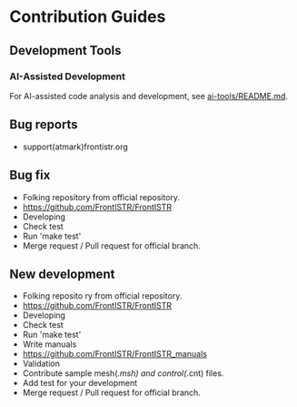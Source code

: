 # Contribution Guides

## Development Tools

### AI-Assisted Development
For AI-assisted code analysis and development, see [ai-tools/README.md](ai-tools/README.md).

## Bug reports 
- support(atmark)frontistr.org

## Bug fix
-   Folking repository from official repository.
 - https://github.com/FrontISTR/FrontISTR
- Developing
- Check test
 - Run 'make test'
- Merge request / Pull request for official branch.

## New development
- Folking reposito ry from official repository.
 - https://github.com/FrontISTR/FrontISTR
- Developing
- Check test
 - Run 'make test'
- Write manuals
 - https://github.com/FrontISTR/FrontISTR_manuals
- Validation
 - Contribute sample mesh(*.msh) and control(*.cnt) files.
- Add test for your development
- Merge request / Pull request for official branch.


